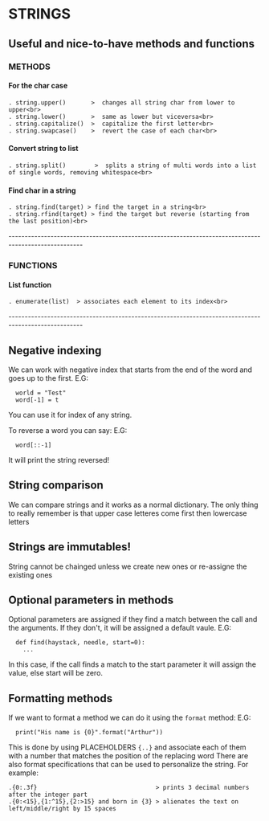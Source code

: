 # STRINGS
## Useful and nice-to-have methods and functions
### METHODS
#### For the char case
```
. string.upper()       >  changes all string char from lower to upper<br>
. string.lower()       >  same as lower but viceversa<br>
. string.capitalize()  >  capitalize the first letter<br>
. string.swapcase()    >  revert the case of each char<br>
```
#### Convert string to list
```
. string.split()        >  splits a string of multi words into a list of single words, removing whitespace<br>
```
#### Find char in a string
```
. string.find(target) > find the target in a string<br>
. string.rfind(target) > find the target but reverse (starting from the last position)<br>
```
-----------------------------------------------------------------------------------------------------<br>
### FUNCTIONS
#### List function
```
. enumerate(list)  > associates each element to its index<br>
```
-----------------------------------------------------------------------------------------------------<br>


## Negative indexing
We can work with negative index that starts from the end of the word and goes up to the first.
E.G:
```
  world = "Test"
  word[-1] = t
```
You can use it for index of any string.

To reverse a word you can say:
E.G:
```
  word[::-1]
```
It will print the string reversed!


## String comparison
We can compare strings and it works as a normal dictionary.
The only thing to really remember is that upper case letteres come first then lowercase letters

## Strings are immutables!
String cannot be chainged unless we create new ones or re-assigne the existing ones

## Optional parameters in methods
Optional parameters are assigned if they find a match between the call and the arguments.
If they don't, it will be assigned a default vaule.
E.G:
```
  def find(haystack, needle, start=0):
    ...
```
In this case, if the call finds a match to the start parameter it will
assign the value, else start will be zero.


## Formatting methods
If we want to format a method we can do it using the ```format``` method:
E.G:
```
  print("His name is {0}".format("Arthur"))
```
This is done by using PLACEHOLDERS ```{..}``` and associate each of them with a number that matches the position of the replacing word
There are also format specifications that can be used to personalize the string. For example:
```
.{0:.3f}                                 > prints 3 decimal numbers after the integer part
.{0:<15},{1:^15},{2:>15} and born in {3} > alienates the text on left/middle/right by 15 spaces
```
